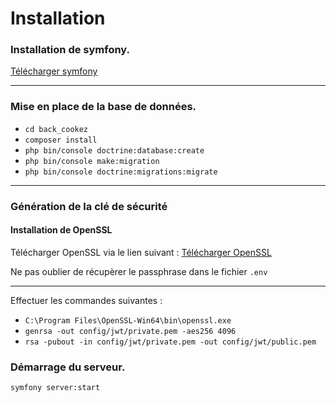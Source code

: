 <h1>Installation</h2>
<h3>Installation de symfony.</h3>
<a href="https://symfony.com/download">Télécharger symfony</a>
<hr>

<h3>Mise en place de la base de données.</h3>
<ul>
    <li><code>cd back_cookez</code></li>
    <li><code>composer install</code></li>
    <li><code>php bin/console doctrine:database:create</code></li>
    <li><code>php bin/console make:migration</code></li>
    <li><code>php bin/console doctrine:migrations:migrate</code></li>
</ul>
<hr>

<h3>Génération de la clé de sécurité</h3>
<h4>Installation de OpenSSL</h4>
<p>Télécharger OpenSSL via le lien suivant : <a href="https://slproweb.com/products/Win32OpenSSL.html"> Télécharger OpenSSL</a></p>
<p>Ne pas oublier de récupèrer le passphrase dans le fichier <code>.env</code></p>
<hr>
<p>Effectuer les commandes suivantes :</p>
<ul>
    <li><code>C:\Program Files\OpenSSL-Win64\bin\openssl.exe</code></li>
    <li><code>genrsa -out config/jwt/private.pem -aes256 4096</code></li>
    <li><code>rsa -pubout -in config/jwt/private.pem -out config/jwt/public.pem</code></li>
</ul>
<h3>Démarrage du serveur.</h3>
<p><code>symfony server:start</code></p>

